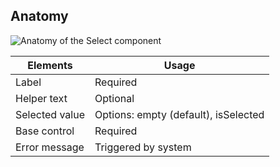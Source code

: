 ## Anatomy

![Anatomy of the Select component](/assets/components/form/select/select-anatomy.png)

| Elements | Usage |
| -------- | ----- |
| Label | Required |
| Helper text | Optional |
| Selected value | Options: empty (default), isSelected |
| Base control | Required |
| Error message | Triggered by system |